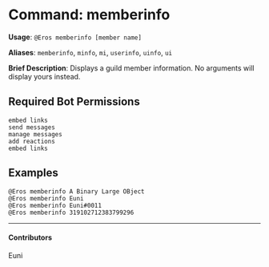# Command: memberinfo


**Usage**: `@Eros memberinfo [member name]`

**Aliases**: `memberinfo`, `minfo`, `mi`, `userinfo`, `uinfo`, `ui`

**Brief Description**: Displays a guild member information. No arguments will display yours instead.



## Required Bot Permissions

```
embed links
send messages
manage messages
add reactions
embed links
```

## Examples

```
@Eros memberinfo A Binary Large OBject
@Eros memberinfo Euni
@Eros memberinfo Euni#0011
@Eros memberinfo 319102712383799296
```


---

#### Contributors


Euni
